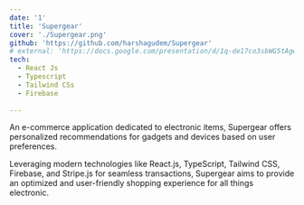 ```yaml
---
date: '1'
title: 'Supergear'
cover: './Supergear.png'
github: 'https://github.com/harshagudem/Supergear'
# external: 'https://docs.google.com/presentation/d/1q-de17co3sbWG5tAgwR_O8jbMF_tyaIn_Sgyzeg9uuI/edit?usp=sharing'
tech:
  - React Js
  - Typescript
  - Tailwind CSs
  - Firebase
  
---
```


An e-commerce application dedicated to electronic items, Supergear offers personalized recommendations for gadgets and devices based on user preferences. 

Leveraging modern technologies like React.js, TypeScript, Tailwind CSS, Firebase, and Stripe.js for seamless transactions, Supergear aims to provide an optimized and user-friendly shopping experience for all things electronic.

